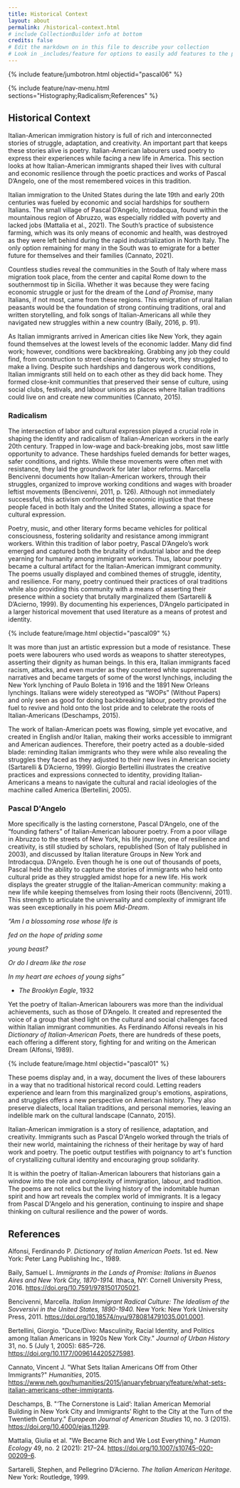 ```yaml
---
title: Historical Context
layout: about
permalink: /historical-context.html
# include CollectionBuilder info at bottom
credits: false
# Edit the markdown on in this file to describe your collection
# Look in _includes/feature for options to easily add features to the page
---
```


{% include feature/jumbotron.html objectid="pascal06" %}

{% include feature/nav-menu.html sections="Histography;Radicalism;References" %}

## Historical Context

Italian-American immigration history is full of rich and interconnected stories of struggle, adaptation, and creativity. An important part that keeps these stories alive is poetry. Italian-American labourers used poetry to express their experiences while facing a new life in America. This section looks at how Italian-American immigrants shaped their lives with cultural and economic resilience through the poetic practices and works of Pascal D’Angelo, one of the most remembered voices in this tradition.

Italian immigration to the United States during the late 19th and early 20th centuries was fueled by economic and social hardships for southern Italians. The small village of Pascal D’Angelo, Introdacqua, found within the mountainous region of Abruzzo, was especially riddled with poverty and lacked jobs (Mattalia et al., 2021). The South’s practice of subsistence farming, which was its only means of economic and health, was destroyed as they were left behind during the rapid industrialization in North Italy. The only option remaining for many in the South was to emigrate for a better future for themselves and their families (Cannato, 2021).

Countless studies reveal the communities in the South of Italy where mass migration took place, from the center and capital Rome down to the southernmost tip in Sicilia. Whether it was because they were facing economic struggle or just for the dream of the *Land of Promise*, many Italians, if not most, came from these regions. This emigration of rural Italian peasants would be the foundation of strong continuing traditions, oral and written storytelling, and folk songs of Italian-Americans all while they navigated new struggles within a new country (Baily, 2016, p. 91).

As Italian immigrants arrived in American cities like New York, they again found themselves at the lowest levels of the economic ladder. Many did find work; however, conditions were backbreaking. Grabbing any job they could find, from construction to street cleaning to factory work, they struggled to make a living. Despite such hardships and dangerous work conditions, Italian immigrants still held on to each other as they did back home. They formed close-knit communities that preserved their sense of culture, using social clubs, festivals, and labour unions as places where Italian traditions could live on and create new communities (Cannato, 2015).

### Radicalism
The intersection of labor and cultural expression played a crucial role in shaping the identity and radicalism of Italian-American workers in the early 20th century. Trapped in low-wage and back-breaking jobs, most saw little opportunity to advance. These hardships fueled demands for better wages, safer conditions, and rights. While these movements were often met with resistance, they laid the groundwork for later labor reforms. Marcella Bencivenni documents how Italian-American workers, through their struggles, organized to improve working conditions and wages with broader leftist movements (Bencivenni, 2011, p. 126). Although not immediately successful, this activism confronted the economic injustice that these people faced in both Italy and the United States, allowing a space for cultural expression. 

Poetry, music, and other literary forms became vehicles for political consciousness, fostering solidarity and resistance among immigrant workers. Within this tradition of labor poetry, Pascal D’Angelo’s work emerged and captured both the brutality of industrial labor and the deep yearning for humanity among immigrant workers. Thus, labour poetry became a cultural artifact for the Italian-American immigrant community. The poems usually displayed and combined themes of struggle, identity, and resilience. For many, poetry continued their practices of oral traditions while also providing this community with a means of asserting their presence within a society that brutally marginalized them (Sartarelli & D’Acierno, 1999). By documenting his experiences, D’Angelo participated in a larger historical movement that used literature as a means of protest and identity.

{% include feature/image.html objectid="pascal09" %}

It was more than just an artistic expression but a mode of resistance. These poets were labourers who used words as weapons to shatter stereotypes, asserting their dignity as human beings. In this era, Italian immigrants faced racism, attacks, and even murder as they countered white supremacist narratives and became targets of some of the worst lynchings, including the New York lynching of Paulo Boleta in 1916 and the 1891 New Orleans lynchings. Italians were widely stereotyped as “WOPs” (Without Papers) and only seen as good for doing backbreaking labour, poetry provided the fuel to revive and hold onto the lost pride and to celebrate the roots of Italian-Americans (Deschamps, 2015).

The work of Italian-American poets was flowing, simple yet evocative, and created in English and/or Italian, making their works accessible to immigrant and American audiences. Therefore, their poetry acted as a double-sided blade: reminding Italian immigrants who they were while also revealing the struggles they faced as they adjusted to their new lives in American society (Sartarelli & D’Acierno, 1999). Giorgio Bertellini illustrates the creative practices and expressions connected to identity, providing Italian-Americans a means to navigate the cultural and racial ideologies of the machine called America (Bertellini, 2005).

### Pascal D'Angelo

More specifically is the lasting cornerstone, Pascal D’Angelo, one of the “founding fathers” of Italian-American labourer poetry. From a poor village in Abruzzo to the streets of New York, his life journey, one of resilience and creativity, is still studied by scholars, republished (Son of Italy published in 2003), and discussed by Italian literature Groups in New York and Introdacqua. D’Angelo. Even though he is one out of thousands of poets, Pascal held the ability to capture the stories of immigrants who held onto cultural pride as they struggled amidst hope for a new life. His work displays the greater struggle of the Italian-American community: making a new life while keeping themselves from losing their roots (Bencivenni, 2011). This strength to articulate the universality and complexity of immigrant life was seen exceptionally in his poem *Mid-Dream*.

*“Am I a blossoming rose whose life is*
 	
  *fed on the hope of priding some*

 *young beast?*

*Or do I dream like the rose*

*In my heart are echoes of young sighs”*
            
   -	*The Brooklyn Eagle*, 1932


Yet the poetry of Italian-American labourers was more than the individual achievements, such as those of D’Angelo. It created and represented the voice of a group that shed light on the cultural and social challenges faced within Italian immigrant communities. As Ferdinando Alfonsi reveals in his *Dictionary of Italian-American Poets*, there are hundreds of these poets, each offering a different story, fighting for and writing on the American Dream (Alfonsi, 1989).

{% include feature/image.html objectid="pascal01" %}

These poems display and, in a way, document the lives of these labourers in a way that no traditional historical record could. Letting readers experience and learn from this marginalized group's emotions, aspirations, and struggles offers a new perspective on American history. They also preserve dialects, local Italian traditions, and personal memories, leaving an indelible mark on the cultural landscape (Cannato, 2015).

Italian-American immigration is a story of resilience, adaptation, and creativity. Immigrants such as Pascal D'Angelo worked through the trials of their new world, maintaining the richness of their heritage by way of hard work and poetry. The poetic output testifies with poignancy to art's function of crystallizing cultural identity and encouraging group solidarity.

It is within the poetry of Italian-American labourers that historians gain a window into the role and complexity of immigration, labour, and tradition. The poems are not relics but the living history of the indomitable human spirit and how art reveals the complex world of immigrants. It is a legacy from Pascal D'Angelo and his generation, continuing to inspire and shape thinking on cultural resilience and the power of words.

## References

Alfonsi, Ferdinando P. *Dictionary of Italian American Poets*. 1st ed. New York: Peter Lang Publishing Inc., 1989.

Baily, Samuel L. *Immigrants in the Lands of Promise: Italians in Buenos Aires and New York City, 1870-1914.* Ithaca, NY: Cornell University Press, 2016. https://doi.org/10.7591/9781501705021.

Bencivenni, Marcella. *Italian Immigrant Radical Culture: The Idealism of the Sovversivi in the United States, 1890-1940.* New York: New York University Press, 2011. https://doi.org/10.18574/nyu/9780814791035.001.0001.

Bertellini, Giorgio. "Duce/Divo: Masculinity, Racial Identity, and Politics among Italian Americans in 1920s New York City." *Journal of Urban History* 31, no. 5 (July 1, 2005): 685–726. https://doi.org/10.1177/0096144205275981.

Cannato, Vincent J. "What Sets Italian Americans Off from Other Immigrants?" *Humanities*, 2015. https://www.neh.gov/humanities/2015/januaryfebruary/feature/what-sets-italian-americans-other-immigrants.

Deschamps, B. "‘The Cornerstone is Laid’: Italian American Memorial Building in New York City and Immigrants’ Right to the City at the Turn of the Twentieth Century." *European Journal of American Studies* 10, no. 3 (2015). https://doi.org/10.4000/ejas.11299.

Mattalia, Giulia et al. "We Became Rich and We Lost Everything." *Human Ecology* 49, no. 2 (2021): 217–24. https://doi.org/10.1007/s10745-020-00209-6.

Sartarelli, Stephen, and Pellegrino D’Acierno. *The Italian American Heritage*. New York: Routledge, 1999.


